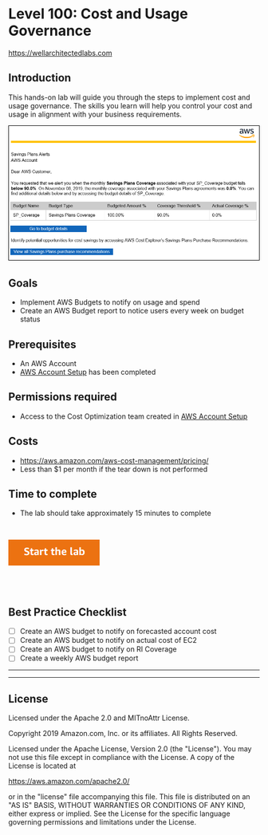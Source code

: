 # Level 100: Cost and Usage Governance
https://wellarchitectedlabs.com 

## Introduction
 This hands-on lab will guide you through the steps to implement cost and usage governance. The skills you learn will help you control your cost and usage in alignment with your business requirements.
 
![Images/AWSCostReadme.png](Images/AWSCostReadme.png)

## Goals
- Implement AWS Budgets to notify on usage and spend
- Create an AWS Budget report to notice users every week on budget status

## Prerequisites
- An AWS Account
- [AWS Account Setup](../100_1_AWS_Account_Setup/README.md) has been completed


## Permissions required
- Access to the Cost Optimization team created in [AWS Account Setup](../100_1_AWS_Account_Setup/README.md)

## Costs
- https://aws.amazon.com/aws-cost-management/pricing/
- Less than $1 per month if the tear down is not performed

## Time to complete
- The lab should take approximately 15 minutes to complete

<BR>

[![Start the lab](../../../common/images/startthelab.png)](Lab_Guide.md)


<BR>
<BR> 

## Best Practice Checklist 
- [ ] Create an AWS budget to notify on forecasted account cost
- [ ] Create an AWS budget to notify on actual cost of EC2
- [ ] Create an AWS budget to notify on RI Coverage
- [ ] Create a weekly AWS budget report

***

----------



## License
Licensed under the Apache 2.0 and MITnoAttr License.

Copyright 2019 Amazon.com, Inc. or its affiliates. All Rights Reserved.

Licensed under the Apache License, Version 2.0 (the "License"). You may not use this file except in compliance with the License. A copy of the License is located at

https://aws.amazon.com/apache2.0/

or in the "license" file accompanying this file. This file is distributed on an "AS IS" BASIS, WITHOUT WARRANTIES OR CONDITIONS OF ANY KIND, either express or implied. See the License for the specific language governing permissions and limitations under the License.
